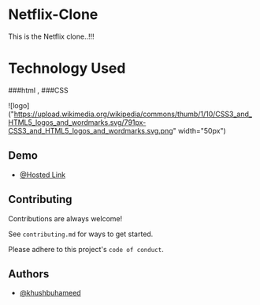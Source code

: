
# Netflix-Clone
This is the Netflix clone..!!!



# Technology Used

 ###html , ###CSS 




![logo]("https://upload.wikimedia.org/wikipedia/commons/thumb/1/10/CSS3_and_HTML5_logos_and_wordmarks.svg/791px-CSS3_and_HTML5_logos_and_wordmarks.svg.png" width="50px")


## Demo


- [@Hosted Link](https://khushbuhameed.github.io/Netflix-Clone/)
## Contributing

Contributions are always welcome!

See `contributing.md` for ways to get started.

Please adhere to this project's `code of conduct`.


## Authors

- [@khushbuhameed](https://github.com/khushbuhameed)


